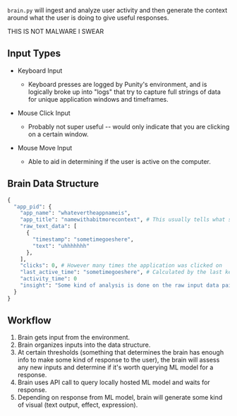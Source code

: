 `brain.py` will ingest and analyze user activity and then generate the context around what the user is doing to give useful responses.

THIS IS NOT MALWARE I SWEAR

## Input Types

- Keyboard Input
  - Keyboard presses are logged by Punity's environment, and is logically broke up into "logs" that try to capture full strings of data for unique application windows and timeframes.

- Mouse Click Input
  - Probably not super useful -- would only indicate that you are clicking on a certain window.

- Mouse Move Input
  - Able to aid in determining if the user is active on the computer.

## Brain Data Structure

``` python
{
  "app_pid": {
    "app_name": "whatevertheappnameis",
    "app_title": "namewithabitmorecontext", # This usually tells what specific thing you're interacting with in an application
    "raw_text_data": [
      {
        "timestamp": "sometimegoeshere",
        "text": "uhhhhhhh"
      },
    ],
    "clicks": 0, # However many times the application was clicked on
    "last_active_time": "sometimegoeshere", # Calculated by the last keyboard/mouse input for when this app was the active app
    "activity_time": 0
    "insight": "Some kind of analysis is done on the raw input data paired with the application metadata to try and piece together what the user is doing in the application. This can then preface any kind of ML queries along with the raw inputs."
  }
}
```

## Workflow

1. Brain gets input from the environment.
2. Brain organizes inputs into the data structure.
3. At certain thresholds (something that determines the brain has enough info to make some kind of response to the user), the brain will assess any new inputs and determine if it's worth querying ML model for a response.
4. Brain uses API call to query locally hosted ML model and waits for response.
5. Depending on response from ML model, brain will generate some kind of visual (text output, effect, expression).